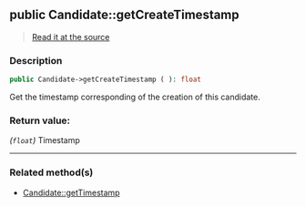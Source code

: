 ## public Candidate::getCreateTimestamp

> [Read it at the source](https://github.com/julien-boudry/Condorcet/blob/master/src/Candidate.php#L134)

### Description    

```php
public Candidate->getCreateTimestamp ( ): float
```

Get the timestamp corresponding of the creation of this candidate.
    

### Return value:   

*(`float`)* Timestamp


---------------------------------------

### Related method(s)      

* [Candidate::getTimestamp](/Docs/ApiReferences/Candidate%20Class/public%20Candidate--getTimestamp.md)    

